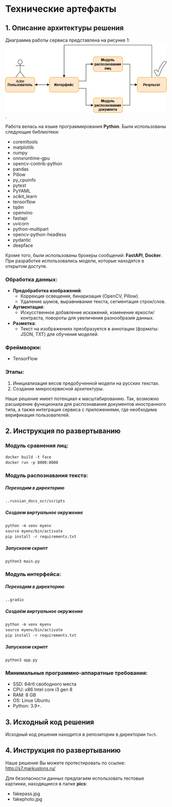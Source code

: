 # Технические артефакты

## 1. Описание архитектуры решения

Диаграмма работы сервиса представлена на рисунке 1: <br>
![Диаграмма](/pics/image6.png).

Работа велась на языке программирования **Python**. Были использованы следующие библиотеки:

- coremltools  
- matplotlib  
- numpy  
- onnxruntime-gpu  
- opencv-contrib-python  
- pandas  
- Pillow  
- py_cpuinfo  
- pytest  
- PyYAML  
- scikit_learn  
- tensorflow  
- tqdm  
- openvino  
- fastapi  
- uvicorn  
- python-multipart  
- opencv-python-headless  
- pydantic  
- deepface  

Кроме того, были использованы брокеры сообщений: **FastAPI**, **Docker**.  
При разработке использовались модели, которые находятся в открытом доступе.

### Обработка данных:
- **Предобработка изображений**:
  - Коррекция освещения, бинаризация (OpenCV, Pillow).
  - Удаление шумов, выравнивание текста, сегментация строк/слов.
- **Аугментация**:
  - Искусственное добавление искажений, изменение яркости/контраста, повороты для увеличения разнообразия данных.
- **Разметка**:
  - Текст на изображениях преобразуется в аннотации (форматы: JSON, TXT) для обучения моделей.

### Фреймворки:
- TensorFlow

### Этапы:
1. Инициализация весов предобученной модели на русских текстах.
2. Создание микросервисной архитектуры.

Наше решение имеет потенциал к масштабированию. Так, возможно расширение функционала для распознавания документов иностранного типа, а также интеграция сервиса с приложениями, где необходима верификация пользователей.

## 2. Инструкция по развертыванию
### Модуль сравнения лиц:
```docker build -t face``` <br> ```docker run -p 8000:8000```
### Модуль распознавания текста:
##### Переходим в директорию
```..russian_docs_ocr/scripts```
##### Создаем виртуальное окружение
```python -m venv myenv``` <br>
```source myenv/bin/activate``` <br>
```pip install -r requirements.txt``` <br>
##### Запускаем скрипт
```python3 main.py```

### Модуль интерфейса:
##### Переходим в директорию
```..gradio```
##### Создаём виртуальное окружение
```python -m venv myenv```<br>
```source myenv/bin/activate```<br>
```pip install -r requirements.txt```
##### Запускаем скрипт
```python3 app.py```

### Минимальные программно-аппаратные требования:
- SSD: 64гб свободного места
- CPU: x86 Intel core i3 gen 8 
- RAM: 8 GB
- OS: Linux Ubuntu 
- Python: 3.9+.

## 3. Исходный код решения
Исходный код решения находится в репозитории в директории ```Tech```.

## 4. Инструкция по развертыванию
Наше решение Вы можете протестировать по ссылке:
http://s7.markuslons.ru/

Для безопасности данных предлагаем использовать тестовые картинки, находящиеся в папке **pics**:

- fakepass.jpg
- fakephoto.jpg

